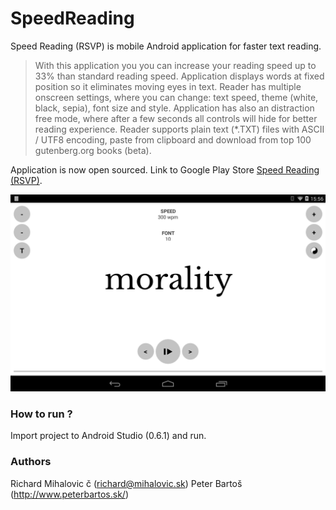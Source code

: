 SpeedReading
============

Speed Reading (RSVP) is mobile Android application for faster text reading.

> With this application you you can increase your reading speed up to 33% than standard reading speed. Application displays words at fixed position so it eliminates moving eyes in text. Reader has multiple onscreen settings, where you can change: text speed, theme (white, black, sepia), font size and style. Application has also an distraction free mode, where after a few seconds all controls will hide for better reading experience. Reader supports plain text (*.TXT) files with ASCII / UTF8 encoding, paste from clipboard and download from top 100 gutenberg.org books (beta).

Application is now open sourced. Link to Google Play Store [Speed Reading (RSVP)](https://play.google.com/store/apps/details?id=info.energix.speedreading).

![SpeedReading](/screenshot.png?raw=true)


### How to run ?
Import project to Android Studio (0.6.1) and run.

### Authors
Richard Mihalovic č (richard@mihalovic.sk)
Peter Bartoš (http://www.peterbartos.sk/)
